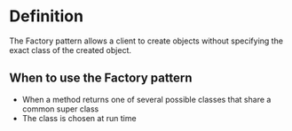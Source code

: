 # Definition
The Factory pattern allows a client to create objects without specifying the exact class of the created object.

## When to use the Factory pattern
* When a method returns one of several possible classes that share a common super class
* The class is chosen at run time